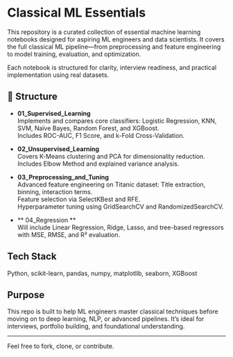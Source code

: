 # Classical ML Essentials

This repository is a curated collection of essential machine learning notebooks designed for aspiring ML engineers and data scientists. It covers the full classical ML pipeline—from preprocessing and feature engineering to model training, evaluation, and optimization.

Each notebook is structured for clarity, interview readiness, and practical implementation using real datasets.

## 📁 Structure

- **01_Supervised_Learning**  
  Implements and compares core classifiers: Logistic Regression, KNN, SVM, Naïve Bayes, Random Forest, and XGBoost.  
  Includes ROC-AUC, F1 Score, and k-Fold Cross-Validation.

- **02_Unsupervised_Learning**  
  Covers K-Means clustering and PCA for dimensionality reduction.  
  Includes Elbow Method and explained variance analysis.

- **03_Preprocessing_and_Tuning**  
  Advanced feature engineering on Titanic dataset: Title extraction, binning, interaction terms.  
  Feature selection via SelectKBest and RFE.  
  Hyperparameter tuning using GridSearchCV and RandomizedSearchCV.

- ** 04_Regression **  
  Will include Linear Regression, Ridge, Lasso, and tree-based regressors with MSE, RMSE, and R² evaluation.

## Tech Stack

Python, scikit-learn, pandas, numpy, matplotlib, seaborn, XGBoost

## Purpose

This repo is built to help ML engineers master classical techniques before moving on to deep learning, NLP, or advanced pipelines. It’s ideal for interviews, portfolio building, and foundational understanding.

---

Feel free to fork, clone, or contribute.
